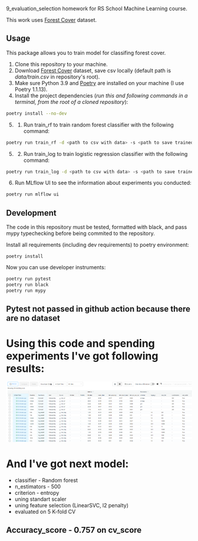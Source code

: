 9_evaluation_selection homework for RS School Machine Learning course.

This work uses [Forest Cover](https://www.kaggle.com/competitions/forest-cover-type-prediction) dataset.

## Usage
This package allows you to train model for classifing forest cover.
1. Clone this repository to your machine.
2. Download [Forest Cover](https://www.kaggle.com/competitions/forest-cover-type-prediction) dataset, save csv locally (default path is *data/train.csv* in repository's root).
3. Make sure Python 3.9 and [Poetry](https://python-poetry.org/docs/) are installed on your machine (I use Poetry 1.1.13).
4. Install the project dependencies (*run this and following commands in a terminal, from the root of a cloned repository*):
```sh
poetry install --no-dev
```
5. 1. Run train_rf to train random forest classifier with the following command:
```sh
poetry run train_rf -d <path to csv with data> -s <path to save trained model> --random-state <random state> --folds <number of folds in K-fold CV> --use-scaler <true/false to use scaler> --feature_selection <true/false to use feature selection> --n_estimators <number of estimators of forest> --criterion <gini/entropy criterion of learning>
```
5. 2. Run train_log to train logistic regression classifier with the following command:
```sh
poetry run train_log -d <path to csv with data> -s <path to save trained model> --random-state <random state> --folds <number of folds in K-fold CV> --use-scaler <true/false to use scaler> --feature_selection <true/false to use feature selection> --max-iter <number of iterations> --logreg-c <logreg coef>
```
6. Run MLflow UI to see the information about experiments you conducted:
```sh
poetry run mlflow ui
```

## Development

The code in this repository must be tested, formatted with black, and pass mypy typechecking before being commited to the repository.

Install all requirements (including dev requirements) to poetry environment:
```
poetry install
```
Now you can use developer instruments:
```
poetry run pytest
poetry run black
poetry run mypy
```

## Pytest not passed in github action because there are no dataset

# Using this code and spending experiments I've got following results:
![MLFLOW resuls](/mlflow_results.png)
# And I've got next model:
* classifier - Random forest
* n_estimators - 500
* criterion - entropy
* uning standart scaler
* uning feature selection (LinearSVC, l2 penalty)
* evaluated on 5 K-fold CV
## **Accuracy_score - 0.757 on cv_score**